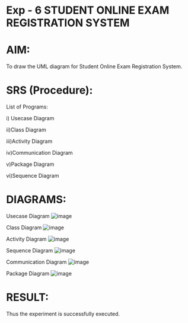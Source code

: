# Exp - 6 STUDENT ONLINE EXAM REGISTRATION SYSTEM

# AIM:
To draw the UML diagram for Student Online Exam Registration System.

# SRS (Procedure):
List of Programs:

i) Usecase Diagram

ii)Class Diagram

iii)Activity Diagram

iv)Communication Diagram

v)Package Diagram

vi)Sequence Diagram

# DIAGRAMS:
Usecase Diagram
![image](https://github.com/user-attachments/assets/00f4da74-d452-4520-867d-811cd480fc4f)

Class Diagram
![image](https://github.com/user-attachments/assets/a26933cc-052b-477d-92d3-5cca9ee9139a)

Activity Diagram
![image](https://github.com/user-attachments/assets/4522dbf0-ca69-4b6c-9cba-fa0d67503b7d)

Sequence Diagram
![image](https://github.com/user-attachments/assets/e028cf6b-4ea2-4bac-9214-a3510dd1f367)

Communication Diagram
![image](https://github.com/user-attachments/assets/488d9125-8208-45bb-912a-0af88023becb)

Package Diagram
![image](https://github.com/user-attachments/assets/20eabc23-96f8-4209-86f4-887d2713dc4f)




# RESULT:
Thus the experiment is successfully executed.
